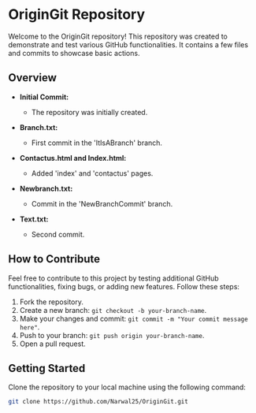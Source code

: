 # OriginGit Repository

Welcome to the OriginGit repository! This repository was created to demonstrate and test various GitHub functionalities. It contains a few files and commits to showcase basic actions.

## Overview

- **Initial Commit:**
  - The repository was initially created.

- **Branch.txt:**
  - First commit in the 'ItIsABranch' branch.

- **Contactus.html and Index.html:**
  - Added 'index' and 'contactus' pages.

- **Newbranch.txt:**
  - Commit in the 'NewBranchCommit' branch.

- **Text.txt:**
  - Second commit.

## How to Contribute

Feel free to contribute to this project by testing additional GitHub functionalities, fixing bugs, or adding new features. Follow these steps:

1. Fork the repository.
2. Create a new branch: `git checkout -b your-branch-name`.
3. Make your changes and commit: `git commit -m "Your commit message here"`.
4. Push to your branch: `git push origin your-branch-name`.
5. Open a pull request.

## Getting Started

Clone the repository to your local machine using the following command:

```bash
git clone https://github.com/Narwal25/OriginGit.git
